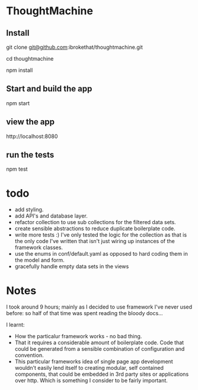 # ThoughtMachine

## Install

git clone git@github.com:ibrokethat/thoughtmachine.git

cd thoughtmachine

npm install

## Start and build the app

npm start

##  view the app

http://localhost:8080


## run the tests

npm test


# todo

 * add styling.
 * add API's and database layer.
 * refactor collection to use sub collections for the filtered data sets.
 * create sensible abstractions to reduce duplicate boilerplate code.
 * write more tests :) I've only tested the logic for the collection as that is the only code I've written that isn't just wiring up instances of the framework classes.
 * use the enums in conf/default.yaml as opposed to hard coding them in the model and form.
 * gracefully handle empty data sets in the views

# Notes

I took around 9 hours; mainly as I decided to use framework I've never used before: so half of that time was spent reading the bloody docs...

I learnt:

  * How the particalur framework works - no bad thing.
  * That it requires a considerable amount of boilerplate code. Code that could be generated from a sensible combination of configuration and convention.
  * This particular frameworks idea of single page app development wouldn't easily lend itself to creating modular, self contained components, that could be embedded in 3rd party sites or applications over http. Which is something I consider to be fairly important.
